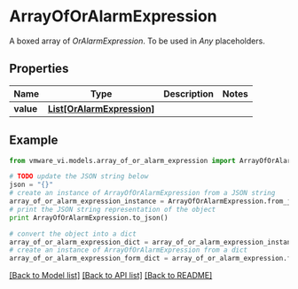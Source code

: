 # ArrayOfOrAlarmExpression

A boxed array of *OrAlarmExpression*. To be used in *Any* placeholders. 

## Properties
Name | Type | Description | Notes
------------ | ------------- | ------------- | -------------
**value** | [**List[OrAlarmExpression]**](OrAlarmExpression.md) |  | 

## Example

```python
from vmware_vi.models.array_of_or_alarm_expression import ArrayOfOrAlarmExpression

# TODO update the JSON string below
json = "{}"
# create an instance of ArrayOfOrAlarmExpression from a JSON string
array_of_or_alarm_expression_instance = ArrayOfOrAlarmExpression.from_json(json)
# print the JSON string representation of the object
print ArrayOfOrAlarmExpression.to_json()

# convert the object into a dict
array_of_or_alarm_expression_dict = array_of_or_alarm_expression_instance.to_dict()
# create an instance of ArrayOfOrAlarmExpression from a dict
array_of_or_alarm_expression_form_dict = array_of_or_alarm_expression.from_dict(array_of_or_alarm_expression_dict)
```
[[Back to Model list]](../README.md#documentation-for-models) [[Back to API list]](../README.md#documentation-for-api-endpoints) [[Back to README]](../README.md)


